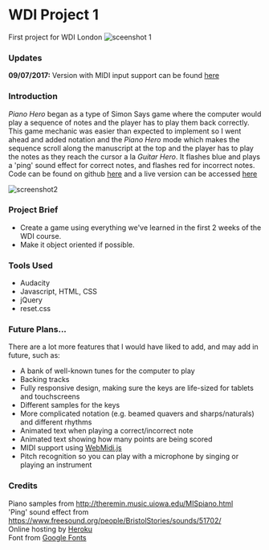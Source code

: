 # WDI Project 1
First project for WDI London
![sceenshot 1](https://pbs.twimg.com/media/C8vOQGQW0AABhMJ.jpg:large)

### Updates
**09/07/2017:** Version with MIDI input support can be found [here](https://github.com/eadpearce/project-1-webmidi)

### Introduction
*Piano Hero* began as a type of Simon Says game where the computer would play a sequence of notes and the player has to play them back correctly. This game mechanic was easier than expected to implement so I went ahead and added notation and the *Piano Hero* mode which makes the sequence scroll along the manuscript at the top and the player has to play the notes as they reach the cursor a la *Guitar Hero*. It flashes blue and plays a 'ping' sound effect for correct notes, and flashes red for incorrect notes. Code can be found on github [here](https://github.com/eadpearce/wdi-project-1) and a live version can be accessed [here](https://obscure-atoll-38438.herokuapp.com/)

![screenshot2](https://pbs.twimg.com/media/C8vQHjqXcAAf9QK.jpg)

### Project Brief
* Create a game using everything we've learned in the first 2 weeks of the WDI course.  
* Make it object oriented if possible.  

### Tools Used
* Audacity
* Javascript, HTML, CSS
* jQuery
* reset.css


### Future Plans...
There are a lot more features that I would have liked to add, and may add in future, such as:

* A bank of well-known tunes for the computer to play
* Backing tracks
* Fully responsive design, making sure the keys are life-sized for tablets and touchscreens
* Different samples for the keys
* More complicated notation (e.g. beamed quavers and sharps/naturals) and different rhythms
* Animated text when playing a correct/incorrect note
* Animated text showing how many points are being scored
* MIDI support using [WebMidi.js](https://github.com/cotejp/webmidi)
* Pitch recognition so you can play with a microphone by singing or playing an instrument


### Credits
Piano samples from <http://theremin.music.uiowa.edu/MISpiano.html>  
'Ping' sound effect from <https://www.freesound.org/people/BristolStories/sounds/51702/>  
Online hosting by [Heroku](https://herokuapp.com)  
Font from [Google Fonts](https://fonts.googleapis.com/css?family=Cardo)
